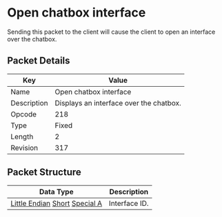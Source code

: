 # Open chatbox interface
Sending this packet to the client will cause the client to open an interface over the chatbox.

## Packet Details
| Key | Value |
|--|--|
| Name | Open chatbox interface |
| Description | Displays an interface over the chatbox. |
| Opcode | 218 |
| Type | Fixed |
| Length | 2 |
| Revision | 317 |

## Packet Structure
| Data Type | Description |
|--|--|
| [Little Endian](/Data-Types.html#little-endian) [Short](/Data-Types.html#common-data-types) [Special A](/Data-Types.html#bespoke-data-types) | Interface ID. |
